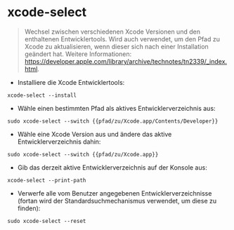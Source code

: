# xcode-select

> Wechsel zwischen verschiedenen Xcode Versionen und den enthaltenen Entwicklertools.
> Wird auch verwendet, um den Pfad zu Xcode zu aktualisieren, wenn dieser sich nach einer Installation geändert hat.
> Weitere Informationen: <https://developer.apple.com/library/archive/technotes/tn2339/_index.html>.

- Installiere die Xcode Entwicklertools:

`xcode-select --install`

- Wähle einen bestimmten Pfad als aktives Entwicklerverzeichnis aus:

`sudo xcode-select --switch {{pfad/zu/Xcode.app/Contents/Developer}}`

- Wähle eine Xcode Version aus und ändere das aktive Entwicklerverzeichnis dahin:

`sudo xcode-select --switch {{pfad/zu/Xcode.app}}`

- Gib das derzeit aktive Entwicklerverzeichnis auf der Konsole aus:

`xcode-select --print-path`

- Verwerfe alle vom Benutzer angegebenen Entwicklerverzeichnisse (fortan wird der Standardsuchmechanismus verwendet, um diese zu finden):

`sudo xcode-select --reset`
